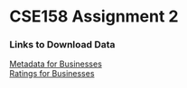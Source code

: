 # CSE158 Assignment 2

### Links to Download Data
[Metadata for Businesses](https://datarepo.eng.ucsd.edu/mcauley_group/gdrive/googlelocal/meta-California.json.gz) \
[Ratings for Businesses](https://datarepo.eng.ucsd.edu/mcauley_group/gdrive/googlelocal/rating-California.csv.gz)
